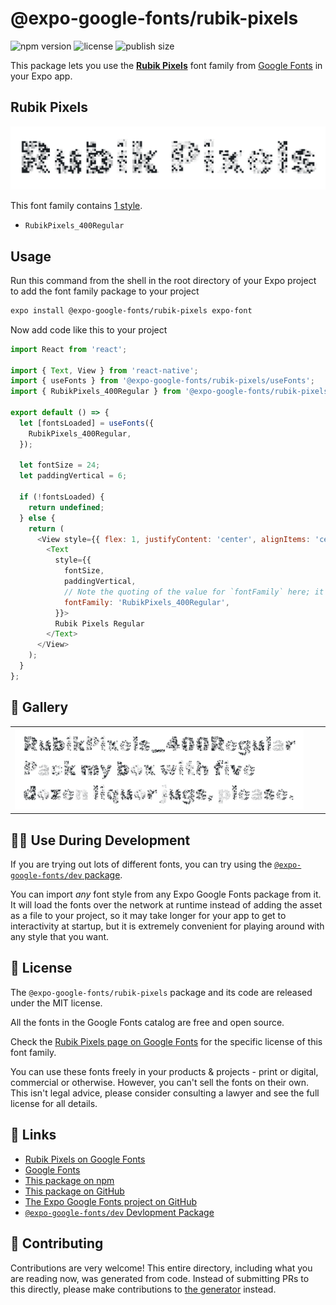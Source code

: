 # @expo-google-fonts/rubik-pixels

![npm version](https://flat.badgen.net/npm/v/@expo-google-fonts/rubik-pixels)
![license](https://flat.badgen.net/github/license/expo/google-fonts)
![publish size](https://flat.badgen.net/packagephobia/install/@expo-google-fonts/rubik-pixels)

This package lets you use the [**Rubik Pixels**](https://fonts.google.com/specimen/Rubik+Pixels) font family from [Google Fonts](https://fonts.google.com/) in your Expo app.

## Rubik Pixels

![Rubik Pixels](./font-family.png)

This font family contains [1 style](#-gallery).

- `RubikPixels_400Regular`

## Usage

Run this command from the shell in the root directory of your Expo project to add the font family package to your project
```sh
expo install @expo-google-fonts/rubik-pixels expo-font
```

Now add code like this to your project
```js
import React from 'react';

import { Text, View } from 'react-native';
import { useFonts } from '@expo-google-fonts/rubik-pixels/useFonts';
import { RubikPixels_400Regular } from '@expo-google-fonts/rubik-pixels/400Regular';

export default () => {
  let [fontsLoaded] = useFonts({
    RubikPixels_400Regular,
  });

  let fontSize = 24;
  let paddingVertical = 6;

  if (!fontsLoaded) {
    return undefined;
  } else {
    return (
      <View style={{ flex: 1, justifyContent: 'center', alignItems: 'center' }}>
        <Text
          style={{
            fontSize,
            paddingVertical,
            // Note the quoting of the value for `fontFamily` here; it expects a string!
            fontFamily: 'RubikPixels_400Regular',
          }}>
          Rubik Pixels Regular
        </Text>
      </View>
    );
  }
};

```

## 🔡 Gallery


||||
|-|-|-|
|![RubikPixels_400Regular](.//400Regular/RubikPixels_400Regular.ttf.png)||||


## 👩‍💻 Use During Development

If you are trying out lots of different fonts, you can try using the [`@expo-google-fonts/dev` package](https://github.com/freeboub/google-fonts/tree/master/font-packages/dev#readme).

You can import *any* font style from any Expo Google Fonts package from it. It will load the fonts
over the network at runtime instead of adding the asset as a file to your project, so it may take longer
for your app to get to interactivity at startup, but it is extremely convenient
for playing around with any style that you want.

## 📖 License

The `@expo-google-fonts/rubik-pixels` package and its code are released under the MIT license.

All the fonts in the Google Fonts catalog are free and open source.

Check the [Rubik Pixels page on Google Fonts](https://fonts.google.com/specimen/Rubik+Pixels) for the specific license of this font family.

You can use these fonts freely in your products & projects - print or digital, commercial or otherwise. However, you can't sell the fonts on their own. This isn't legal advice, please consider consulting a lawyer and see the full license for all details.

## 🔗 Links

- [Rubik Pixels on Google Fonts](https://fonts.google.com/specimen/Rubik+Pixels)
- [Google Fonts](https://fonts.google.com/)
- [This package on npm](https://www.npmjs.com/package/@expo-google-fonts/rubik-pixels)
- [This package on GitHub](https://github.com/freeboub/google-fonts/tree/master/font-packages/rubik-pixels)
- [The Expo Google Fonts project on GitHub](https://github.com/freeboub/google-fonts)
- [`@expo-google-fonts/dev` Devlopment Package](https://github.com/freeboub/google-fonts/tree/master/font-packages/dev)

## 🤝 Contributing

Contributions are very welcome! This entire directory, including what you are reading now, was generated from code. Instead of submitting PRs to this directly, please make contributions to [the generator](https://github.com/freeboub/google-fonts/tree/master/packages/generator) instead.
